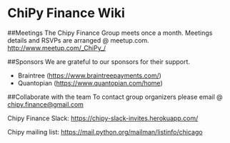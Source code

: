 # ChiPy Finance Wiki

##Meetings
The Chipy Finance Group meets once a month. Meetings details and RSVPs are arranged @ meetup.com.
http://www.meetup.com/_ChiPy_/

##Sponsors
We are grateful to our sponsors for their support.

- Braintree (https://www.braintreepayments.com/)
- Quantopian (https://www.quantopian.com/home)

##Collaborate with the team
To contact group organizers please email @ chipy.finance@gmail.com

Chipy Finance Slack: 
https://chipy-slack-invites.herokuapp.com/

Chipy mailing list: 
https://mail.python.org/mailman/listinfo/chicago
